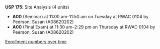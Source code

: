 **USP 175**: Site Analysis (4 units)

- **A00** (Seminar) at 11:00 am–11:50 am on Tuesday at RWAC 0104 by Peerson, Susan (A08620202)
- **A00** (Final Exam) at 11:30 am–2:29 pm on Thursday at RWAC 0104 by Peerson, Susan (A08620202)

[Enrollment numbers over time](./USP175.tsv)
